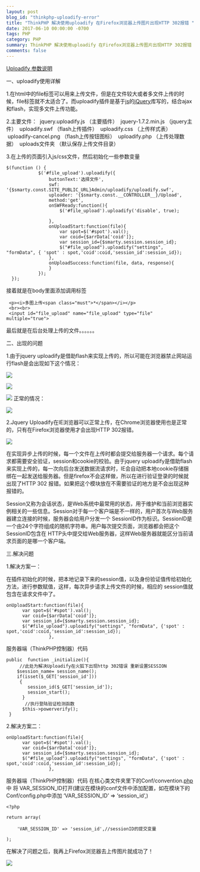 ```yaml
---
layout: post
blog_id: "thinkphp-uploadify-error"
title: "ThinkPHP 解决使用uploadify 在Firefox浏览器上传图片出现HTTP 302报错 "
date: 2017-06-10 00:00:00 -0700
tags: PHP
category: PHP
summary: ThinkPHP 解决使用uploadify 在Firefox浏览器上传图片出现HTTP 302报错
comments: false
---
```


[Uploadify 参数说明](http://www.cnblogs.com/yangy608/p/3915349.html)

一、uploadify使用详解

1.在html中的file标签可以用来上传文件，但是在文件较大或者多文件上传的时候，file标签就不太适合了。而uploadify插件是基于[js](http://lib.csdn.net/base/javascript)的[jQuery](http://lib.csdn.net/base/jquery)库写的，结合ajax和flash，实现多文件上传功能。

2.主要文件： 
jquery.uploadify.js （主要插件）
 jquery-1.7.2.min.js （jquery主件）
 uploadify.swf （flash上传插件）
 uploadify.css （上传样式表）
 uploadify-cancel.png （flash上传按钮图标） 
uploadify.php （上传处理数据）
 uploads文件夹 （默认保存上传文件目录）

3.在上传的页面引入js/css文件，然后初始化一些参数变量
```
$(function () {
            $('#file_upload').uploadify({
                buttonText:'选择文件',
                swf: '{$smarty.const.SITE_PUBLIC_URL}Admin/uploadify/uploadify.swf',
                uploader: '{$smarty.const.__CONTROLLER__}/Upload',
                method:'get',
                onSWFReady:function(){
                    $('#file_upload').uploadify('disable', true);

                },
                onUploadStart:function(file){
                    var spot=$('#spot').val();
                    var coid={$arrData['coid']};
                    var session_id={$smarty.session.session_id};
                    $("#file_upload").uploadify("settings", "formData", { 'spot' : spot,'coid':coid,'session_id':session_id});   
                },
                onUploadSuccess:function(file, data, response){
                }
            });
  }); 
```

接着就是在body里面添加调用标签
```
 <p><i>多图上传<span class="must">*</span></i></p>
 <br><br>  
 <input id="file_upload" name="file_upload" type="file" multiple="true">
```
最后就是在后台处理上传的文件。。。。。。

二、出现的问题

1.由于jquery uploadify是借助flash来实现上传的，所以可能在浏览器禁止网站运行flash是会出现如下这个情况：

![](http://upload-images.jianshu.io/upload_images/6673460-3cfdfc4d3213b8bb.png?imageMogr2/auto-orient/strip%7CimageView2/2/w/1240)

![](http://upload-images.jianshu.io/upload_images/6673460-f4a37afd09c16e0b.png?imageMogr2/auto-orient/strip%7CimageView2/2/w/1240)

![](http://upload-images.jianshu.io/upload_images/6673460-1fab6b28c3208e81.png?imageMogr2/auto-orient/strip%7CimageView2/2/w/1240)
正常的情况：

![](http://upload-images.jianshu.io/upload_images/6673460-d0f3c50666683c0f.png?imageMogr2/auto-orient/strip%7CimageView2/2/w/1240)

2.Jquery Uploadify在IE浏览器可以正常上传，在Chrome浏览器使用也是正常的，只有在Firefox浏览器使用才会出现HTTP 302报错。

![](http://upload-images.jianshu.io/upload_images/6673460-a8bc436eeb304231.png?imageMogr2/auto-orient/strip%7CimageView2/2/w/1240)

在实现异步上传的时候，每一个文件在上传时都会提交给服务器一个请求。每个请求都需要安全验证，session和cookie的校验。由于jquery uploadify是借助flash来实现上传的，每一次向后台发送数据流请求时，IE会自动把本地cookie存储捆绑在一起发送给服务器。但是firefox不会这样做，所以在进行验证登录的时候就出现了HTTP 302 报错。如果把这个模块放在不需要验证的地方是不会出现这种报错的。

Session又称为会话状态，是Web系统中最常用的状态，用于维护和当前浏览器实例相关的一些信息。Session对于每一个客户端是不一样的，用户首次与Web服务器建立连接的时候，服务器会给用户分发一个 SessionID作为标识。SessionID是一个由24个字符组成的随机字符串。用户每次提交页面，浏览器都会把这个SessionID包含在 HTTP头中提交给Web服务器，这样Web服务器就能区分当前请求页面的是哪一个客户端。

三.解决问题

1.解决方案一：

在插件初始化的时候，把本地记录下来的session值，以及身份验证值传给初始化方法，进行参数赋值，这样，每次异步请求上传文件的时候，相应的 session值就包含在请求文件中了。
```
onUploadStart:function(file){
      var spot=$('#spot').val();
      var coid={$arrData['coid']};
      var session_id={$smarty.session.session_id};
      $("#file_upload").uploadify("settings", "formData", {'spot' : spot,'coid':coid,'session_id':session_id});   
                },
```
服务器端（ThinkPHP控制器）代码
```
public  function _initialize(){
     //此处为解决Uploadify在火狐下出现http 302错误 重新设置SESSION
    $session_name= session_name();
    if(isset($_GET['session_id']))
     {
        session_id($_GET['session_id']);
        session_start();
      }
       //执行登陆验证检测函数
      $this->powerverify(); 
 }
```
2.解决方案二：
```
onUploadStart:function(file){
      var spot=$('#spot').val();
      var coid={$arrData['coid']};
      var session_id={$smarty.session.session_id};
      $("#file_upload").uploadify("settings", "formData", {'spot' : spot,'coid':coid,'session_id':session_id});   
                },
```
服务器端（ThinkPHP控制器）代码
在核心类文件夹里下的Conf/convention.[php](http://lib.csdn.net/base/php)中 将 VAR_SESSION_ID打开(建议在模块的conf文件中添加配置，如在模块下的Conf/config.php中添加 ‘VAR_SESSION_ID’ => ‘session_id’,)
```
<?php

return array(

    'VAR_SESSION_ID' => 'session_id',//sessionID的提交变量

);
```
在解决了问题之后，我再上Firefox浏览器去上传图片就成功了！

![](http://upload-images.jianshu.io/upload_images/6673460-da94cf162de8ae9e.png?imageMogr2/auto-orient/strip%7CimageView2/2/w/1240)